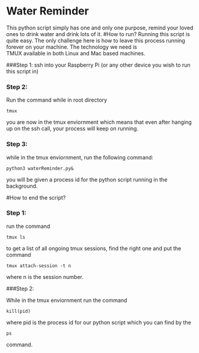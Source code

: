 # Water Reminder 
 This python script simply has one and only one purpose, remind your loved
 ones to drink water and drink lots of it. 
#How to run?
Running this script is quite easy. The only challenge here is how to leave 
this process running forever on your machine. The technology we need is \
TMUX available in both Linux and Mac based machines.

###Step 1:
ssh into your Raspberry Pi (or any other device you wish to run this script in) 

### Step 2:
Run the command while in root directory
 ```
tmux
```
 you are now in the tmux enviornment  which means that even after hanging up
 on the ssh call, your process will keep on running. 
 
 
 ### Step 3:
 
 while in the tmux enviornment, run the following command:
 ```
python3 waterReminder.py&
```

you will be given a process id for the python script running in the background.


#How to end the script?
### Step 1:

run the command
```
tmux ls
```

to get a list of all ongoing tmux sessions, find the right one and put the command

```
tmux attach-session -t n
```

where n is the session number. 

###Step 2:

While in the tmux enviornment run the command
```
kill(pid)
```

where pid is the process id for our python script which you can find by the 
```
ps
```
command.